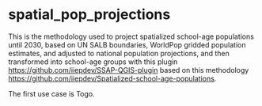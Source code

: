 # spatial_pop_projections
This is the methodology used to project spatialized school-age populations until 2030, based on UN SALB boundaries, WorldPop gridded population estimates, and adjusted to national population projections, and then transformed into school-age groups with this plugin https://github.com/iiepdev/SSAP-QGIS-plugin based on this methodology https://github.com/iiepdev/Spatialized-school-age-populations.

The first use case is Togo.


